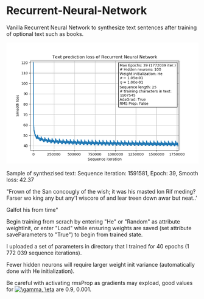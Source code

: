 # Recurrent-Neural-Network
Vanilla Recurrent Neural Network to synthesize text sentences after training of optional text such as books.

![](https://github.com/johndah/Recurrent-Neural-Network/blob/master/Learning%20Curve.png)

Sample of synthezised text:
Sequence iteration: 1591581, Epoch: 39, Smooth loss: 42.37

"Frown
of the San concougly of the wish; it was his masted lon Rif meding? Farser wo king any but any'I wiscore of and lear treen
down awar but neat..'

Galfot his from time"

Begin training from scrach by entering "He" or "Random" as attribute weightInit, or enter "Load" while ensuring weights are saved (set attribute saveParameters to "True") to begin from trained state.

I uploaded a set of parameters in directory that I trained for 40 epochs (1 772 039 sequence iterations).

Fewer hidden neurons will require larger weight init variance (automatically done with He initialization).

Be careful with activating rmsProp as gradients may expload, good values for <a href="https://www.codecogs.com/eqnedit.php?latex=\gamma,&space;\eta" target="_blank"><img src="https://latex.codecogs.com/gif.latex?\gamma,&space;\eta" title="\gamma, \eta" /></a>
 are 0.9, 0.001.
